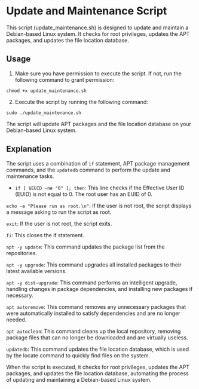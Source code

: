 # Update and Maintenance Script
This script (update_maintenance.sh) is designed to update and maintain a Debian-based Linux system. It checks for root privileges, updates the APT packages, and updates the file location database.

## Usage
1. Make sure you have permission to execute the script. If not, run the following command to grant permission:
```console
chmod +x update_maintenance.sh
```

2. Execute the script by running the following command:
```console
sudo ./update_maintenance.sh
```

The script will update APT packages and the file location database on your Debian-based Linux system.

## Explanation
The script uses a combination of `if` statement, APT package management commands, and the `updatedb` command to perform the update and maintenance tasks.

* `if [ $EUID -ne "0" ]; then`: This line checks if the Effective User ID (EUID) is not equal to 0. The root user has an EUID of 0.

`echo -e "Please run as root.\n"`: If the user is not root, the script displays a message asking to run the script as root.

`exit`: If the user is not root, the script exits.

`fi`: This closes the if statement.

`apt -y update`: This command updates the package list from the repositories.

`apt -y upgrade`: This command upgrades all installed packages to their latest available versions.

`apt -y dist-upgrade`: This command performs an intelligent upgrade, handling changes in package dependencies, and installing new packages if necessary.

`apt autoremove`: This command removes any unnecessary packages that were automatically installed to satisfy dependencies and are no longer needed.

`apt autoclean`: This command cleans up the local repository, removing package files that can no longer be downloaded and are virtually useless.

`updatedb`: This command updates the file location database, which is used by the locate command to quickly find files on the system.

When the script is executed, it checks for root privileges, updates the APT packages, and updates the file location database, automating the process of updating and maintaining a Debian-based Linux system.
